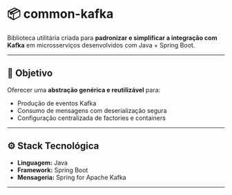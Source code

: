 # 📦 common-kafka

Biblioteca utilitária criada para **padronizar e simplificar a integração com Kafka** em microsserviços desenvolvidos com Java + Spring Boot.

---

## 📌 Objetivo

Oferecer uma **abstração genérica e reutilizável** para:

- Produção de eventos Kafka
- Consumo de mensagens com deserialização segura
- Configuração centralizada de factories e containers

---

## ⚙️ Stack Tecnológica

- **Linguagem:** Java
- **Framework:** Spring Boot
- **Mensageria:** Spring for Apache Kafka

---

